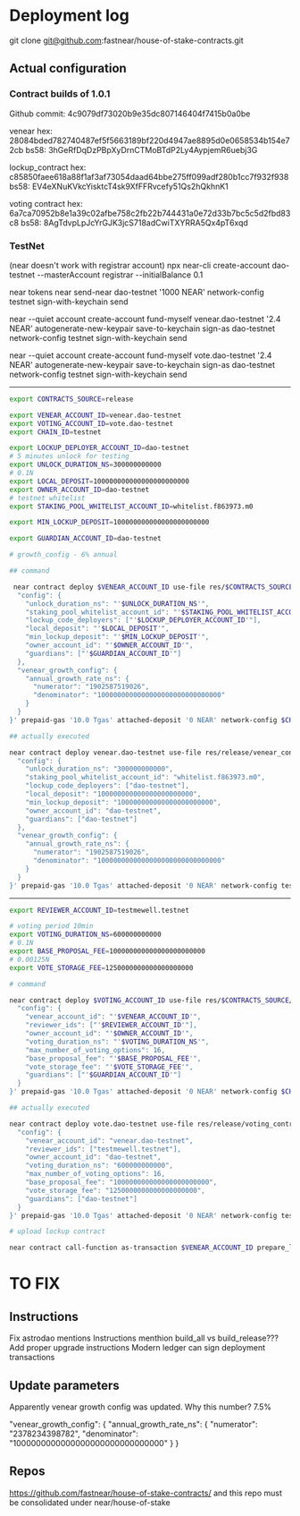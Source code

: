 
# Deployment log

git clone git@github.com:fastnear/house-of-stake-contracts.git


## Actual configuration

### Contract builds of 1.0.1

Github commit: 4c9079df73020b9e35dc807146404f7415b0a0be

venear hex: 28084bded782740487ef5f5663189bf220d4947ae8895d0e0658534b154e72cb
bs58: 3hGeRfDqDzPBpXyDrnCTMoBTdP2Ly4AypjemR6uebj3G

lockup_contract hex: c85850faee618a88f1af3af73054daad64bbe275ff099adf280b1cc7f932f938
bs58: EV4eXNuKVkcYisktcT4sk9XfFFRvcefy51Qs2hQkhnK1

voting contract hex: 6a7ca70952b8e1a39c02afbe758c2fb22b744431a0e72d33b7bc5c5d2fbd83c8
bs58: 8AgTdvpLpJcYrGJK3jcS718adCwiTXYRRA5Qx4pT6xqd

### TestNet

(near doesn't work with registrar account)
 npx near-cli create-account dao-testnet --masterAccount registrar --initialBalance 0.1

near tokens near send-near dao-testnet '1000 NEAR' network-config testnet sign-with-keychain send

 near --quiet account create-account fund-myself venear.dao-testnet '2.4 NEAR' autogenerate-new-keypair save-to-keychain sign-as dao-testnet network-config testnet sign-with-keychain send

 near --quiet account create-account fund-myself vote.dao-testnet '2.4 NEAR' autogenerate-new-keypair save-to-keychain sign-as dao-testnet network-config testnet sign-with-keychain send

---

```bash
export CONTRACTS_SOURCE=release

export VENEAR_ACCOUNT_ID=venear.dao-testnet
export VOTING_ACCOUNT_ID=vote.dao-testnet
export CHAIN_ID=testnet

export LOCKUP_DEPLOYER_ACCOUNT_ID=dao-testnet
# 5 minutes unlock for testing
export UNLOCK_DURATION_NS=300000000000
# 0.1N
export LOCAL_DEPOSIT=100000000000000000000000
export OWNER_ACCOUNT_ID=dao-testnet
# testnet whitelist
export STAKING_POOL_WHITELIST_ACCOUNT_ID=whitelist.f863973.m0

export MIN_LOCKUP_DEPOSIT=100000000000000000000000

export GUARDIAN_ACCOUNT_ID=dao-testnet

# growth_config - 6% annual

## command

 near contract deploy $VENEAR_ACCOUNT_ID use-file res/$CONTRACTS_SOURCE/venear_contract.wasm with-init-call new json-args '{
  "config": {
    "unlock_duration_ns": "'$UNLOCK_DURATION_NS'",
    "staking_pool_whitelist_account_id": "'$STAKING_POOL_WHITELIST_ACCOUNT_ID'",
    "lockup_code_deployers": ["'$LOCKUP_DEPLOYER_ACCOUNT_ID'"],
    "local_deposit": "'$LOCAL_DEPOSIT'",
    "min_lockup_deposit": "'$MIN_LOCKUP_DEPOSIT'",
    "owner_account_id": "'$OWNER_ACCOUNT_ID'",
    "guardians": ["'$GUARDIAN_ACCOUNT_ID'"]
  },
  "venear_growth_config": {
    "annual_growth_rate_ns": {
      "numerator": "1902587519026",
      "denominator": "1000000000000000000000000000000"
    }
  }
}' prepaid-gas '10.0 Tgas' attached-deposit '0 NEAR' network-config $CHAIN_ID sign-with-keychain send

## actually executed

near contract deploy venear.dao-testnet use-file res/release/venear_contract.wasm with-init-call new json-args '{
  "config": {
    "unlock_duration_ns": "300000000000",
    "staking_pool_whitelist_account_id": "whitelist.f863973.m0",
    "lockup_code_deployers": ["dao-testnet"],
    "local_deposit": "100000000000000000000000",
    "min_lockup_deposit": "100000000000000000000000",
    "owner_account_id": "dao-testnet",
    "guardians": ["dao-testnet"]
  },
  "venear_growth_config": {
    "annual_growth_rate_ns": {
      "numerator": "1902587519026",
      "denominator": "1000000000000000000000000000000"
    }
  }
}' prepaid-gas '10.0 Tgas' attached-deposit '0 NEAR' network-config testnet sign-with-keychain send
```
---

```bash
export REVIEWER_ACCOUNT_ID=testmewell.testnet

# voting period 10min
export VOTING_DURATION_NS=600000000000
# 0.1N
export BASE_PROPOSAL_FEE=100000000000000000000000
# 0.00125N
export VOTE_STORAGE_FEE=1250000000000000000000

# command

near contract deploy $VOTING_ACCOUNT_ID use-file res/$CONTRACTS_SOURCE/voting_contract.wasm with-init-call new json-args '{
  "config": {
    "venear_account_id": "'$VENEAR_ACCOUNT_ID'",
    "reviewer_ids": ["'$REVIEWER_ACCOUNT_ID'"],
    "owner_account_id": "'$OWNER_ACCOUNT_ID'",
    "voting_duration_ns": "'$VOTING_DURATION_NS'",
    "max_number_of_voting_options": 16,
    "base_proposal_fee": "'$BASE_PROPOSAL_FEE'",
    "vote_storage_fee": "'$VOTE_STORAGE_FEE'",
    "guardians": ["'$GUARDIAN_ACCOUNT_ID'"]
  }
}' prepaid-gas '10.0 Tgas' attached-deposit '0 NEAR' network-config $CHAIN_ID sign-with-keychain

## actually executed

near contract deploy vote.dao-testnet use-file res/release/voting_contract.wasm with-init-call new json-args '{
  "config": {
    "venear_account_id": "venear.dao-testnet",
    "reviewer_ids": ["testmewell.testnet"],
    "owner_account_id": "dao-testnet",
    "voting_duration_ns": "600000000000",
    "max_number_of_voting_options": 16,
    "base_proposal_fee": "100000000000000000000000",
    "vote_storage_fee": "1250000000000000000000",
    "guardians": ["dao-testnet"]
  }
}' prepaid-gas '10.0 Tgas' attached-deposit '0 NEAR' network-config testnet sign-with-keychain send

# upload lockup contract

near contract call-function as-transaction $VENEAR_ACCOUNT_ID prepare_lockup_code file-args res/$CONTRACTS_SOURCE/lockup_contract.wasm prepaid-gas '100.0 Tgas' attached-deposit '1.98 NEAR' sign-as $LOCKUP_DEPLOYER_ACCOUNT_ID network-config $CHAIN_ID sign-with-keychain send


```


# TO FIX

## Instructions

Fix astrodao mentions
Instructions menthion build_all vs build_release???
Add proper upgrade instructions
Modern ledger can sign deployment transactions

## Update parameters

Apparently venear growth config was updated. 
Why this number?
7.5%

  "venear_growth_config": {
    "annual_growth_rate_ns": {
      "numerator": "2378234398782",
      "denominator": "1000000000000000000000000000000"
    }
  }

## Repos

https://github.com/fastnear/house-of-stake-contracts/ and this repo must be consolidated under near/house-of-stake

